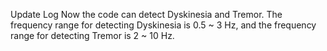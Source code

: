 Update Log
Now the code can detect Dyskinesia and Tremor. The frequency range for detecting Dyskinesia is 0.5 ~ 3 Hz, and the frequency range for detecting Tremor is 2 ~ 10 Hz.
